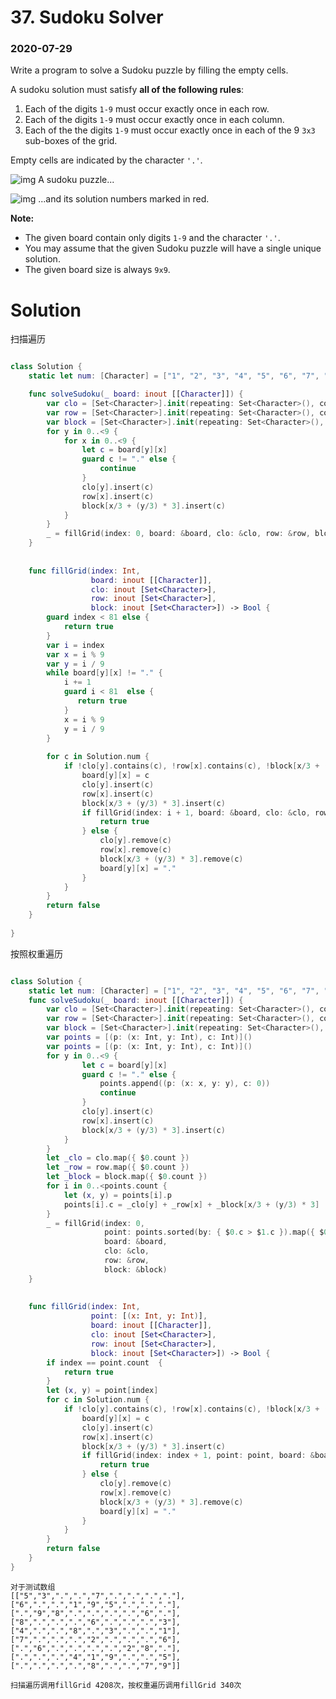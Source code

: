 # 37. Sudoku Solver

### 2020-07-29

Write a program to solve a Sudoku puzzle by filling the empty cells.

A sudoku solution must satisfy **all of the following rules**:

1. Each of the digits `1-9` must occur exactly once in each row.
2. Each of the digits `1-9` must occur exactly once in each column.
3. Each of the the digits `1-9` must occur exactly once in each of the 9 `3x3` sub-boxes of the grid.

Empty cells are indicated by the character `'.'`.

![img](https://upload.wikimedia.org/wikipedia/commons/thumb/f/ff/Sudoku-by-L2G-20050714.svg/250px-Sudoku-by-L2G-20050714.svg.png)
A sudoku puzzle...

![img](https://upload.wikimedia.org/wikipedia/commons/thumb/3/31/Sudoku-by-L2G-20050714_solution.svg/250px-Sudoku-by-L2G-20050714_solution.svg.png)
...and its solution numbers marked in red.

**Note:**

- The given board contain only digits `1-9` and the character `'.'`.
- You may assume that the given Sudoku puzzle will have a single unique solution.
- The given board size is always `9x9`.


# Solution

扫描遍历
```swift

class Solution {
    static let num: [Character] = ["1", "2", "3", "4", "5", "6", "7", "8", "9"]

    func solveSudoku(_ board: inout [[Character]]) {
        var clo = [Set<Character>].init(repeating: Set<Character>(), count: 9)
        var row = [Set<Character>].init(repeating: Set<Character>(), count: 9)
        var block = [Set<Character>].init(repeating: Set<Character>(), count: 9)
        for y in 0..<9 {
            for x in 0..<9 {
                let c = board[y][x]
                guard c != "." else {
                    continue
                }
                clo[y].insert(c)
                row[x].insert(c)
                block[x/3 + (y/3) * 3].insert(c)
            }
        }
        _ = fillGrid(index: 0, board: &board, clo: &clo, row: &row, block: &block)
    }
    
    
    func fillGrid(index: Int,
                  board: inout [[Character]],
                  clo: inout [Set<Character>],
                  row: inout [Set<Character>],
                  block: inout [Set<Character>]) -> Bool {
        guard index < 81 else {
            return true
        }
        var i = index
        var x = i % 9
        var y = i / 9
        while board[y][x] != "." {
            i += 1
            guard i < 81  else {
               return true
            }
            x = i % 9
            y = i / 9
        }
        
        for c in Solution.num {
            if !clo[y].contains(c), !row[x].contains(c), !block[x/3 + (y/3) * 3].contains(c) {
                board[y][x] = c
                clo[y].insert(c)
                row[x].insert(c)
                block[x/3 + (y/3) * 3].insert(c)
                if fillGrid(index: i + 1, board: &board, clo: &clo, row: &row, block: &block) {
                    return true
                } else {
                    clo[y].remove(c)
                    row[x].remove(c)
                    block[x/3 + (y/3) * 3].remove(c)
                    board[y][x] = "."
                }
            }
        }
        return false
    }
    
}


```


按照权重遍历
```swift

class Solution {
    static let num: [Character] = ["1", "2", "3", "4", "5", "6", "7", "8", "9"]
    func solveSudoku(_ board: inout [[Character]]) {
        var clo = [Set<Character>].init(repeating: Set<Character>(), count: 9)
        var row = [Set<Character>].init(repeating: Set<Character>(), count: 9)
        var block = [Set<Character>].init(repeating: Set<Character>(), count: 9)
        var points = [(p: (x: Int, y: Int), c: Int)]()
        var points = [(p: (x: Int, y: Int), c: Int)]()
        for y in 0..<9 {
                let c = board[y][x]
                guard c != "." else {
                    points.append((p: (x: x, y: y), c: 0))
                    continue
                }
                clo[y].insert(c)
                row[x].insert(c)
                block[x/3 + (y/3) * 3].insert(c)
            }
        }
        let _clo = clo.map({ $0.count })
        let _row = row.map({ $0.count })
        let _block = block.map({ $0.count })
        for i in 0..<points.count {
            let (x, y) = points[i].p
            points[i].c = _clo[y] + _row[x] + _block[x/3 + (y/3) * 3]
        }
        _ = fillGrid(index: 0,
                     point: points.sorted(by: { $0.c > $1.c }).map({ $0.p }),
                     board: &board,
                     clo: &clo,
                     row: &row,
                     block: &block)
    }
    
    
    func fillGrid(index: Int,
                  point: [(x: Int, y: Int)],
                  board: inout [[Character]],
                  clo: inout [Set<Character>],
                  row: inout [Set<Character>],
                  block: inout [Set<Character>]) -> Bool {
        if index == point.count  {
            return true
        }
        let (x, y) = point[index]
        for c in Solution.num {
            if !clo[y].contains(c), !row[x].contains(c), !block[x/3 + (y/3) * 3].contains(c) {
                board[y][x] = c
                clo[y].insert(c)
                row[x].insert(c)
                block[x/3 + (y/3) * 3].insert(c)
                if fillGrid(index: index + 1, point: point, board: &board, clo: &clo, row: &row, block: &block) {
                    return true
                } else {
                    clo[y].remove(c)
                    row[x].remove(c)
                    block[x/3 + (y/3) * 3].remove(c)
                    board[y][x] = "."
                }
            }
        }
        return false
    }
}

```

```
对于测试数组 
[["5","3",".",".","7",".",".",".","."],
["6",".",".","1","9","5",".",".","."],
[".","9","8",".",".",".",".","6","."],
["8",".",".",".","6",".",".",".","3"],
["4",".",".","8",".","3",".",".","1"],
["7",".",".",".","2",".",".",".","6"],
[".","6",".",".",".",".","2","8","."],
[".",".",".","4","1","9",".",".","5"],
[".",".",".",".","8",".",".","7","9"]]

扫描遍历调用fillGrid 4208次，按权重遍历调用fillGrid 340次

```

